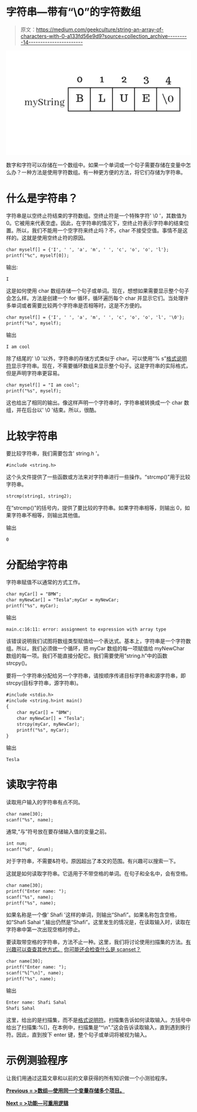 # 字符串—带有“\0”的字符数组

> 原文：<https://medium.com/geekculture/string-an-array-of-characters-with-0-a133fd56e9d9?source=collection_archive---------14----------------------->

![](img/785cc11645d542514480aa9197d19525.png)

数字和字符可以存储在一个数组中。如果一个单词或一个句子需要存储在变量中怎么办？一种方法是使用字符数组。有一种更方便的方法，将它们存储为字符串。

# 什么是字符串？

字符串是以空终止符结束的字符数组。空终止符是一个特殊字符' \0 '，其数值为 0。它被用来代表空虚。因此，在字符串的情况下，空终止符表示字符串的结束位置。所以，我们不能用一个空字符来终止吗？不，char 不接受空值。事情不是这样的。这就是使用空终止符的原因。

```
char myself[] = {'I', ' ', 'a', 'm', ' ', 'c', 'o', 'o', 'l'};
printf("%c", myself[0]);
```

输出:

```
I
```

这是如何使用 char 数组存储一个句子或单词。现在，想想如果需要显示整个句子会怎么样。方法是创建一个 for 循环，循环遍历每个 char 并显示它们。当处理许多单词或者需要比较两个字符串是否相等时，这是不方便的。

```
char myself[] = {'I', ' ', 'a', 'm', ' ', 'c', 'o', 'o', 'l', '\0'};
printf("%s", myself);
```

输出

```
I am cool
```

除了结尾的' \0 '以外，字符串的存储方式类似于 char。可以使用“% s”[格式说明符](https://medium.datadriveninvestor.com/code-factory-variables-and-data-types-aa20cfccfe80)显示字符串。现在，不需要循环数组来显示整个句子。这是字符串的实际格式，但是声明字符串更容易。

```
char myself[] = "I am cool";
printf("%s", myself);
```

这也给出了相同的输出。像这样声明一个字符串时，字符串被转换成一个 char 数组，并在后台以' \0 '结束。所以，很酷。

# 比较字符串

要比较字符串，我们需要包含' string.h '。

```
#include <string.h>
```

这个头文件提供了一些函数或方法来对字符串进行一些操作。“strcmp()”用于比较字符串。

```
strcmp(string1, string2);
```

在“strcmp()”的括号内，提供了要比较的字符串。如果字符串相等，则输出 0，如果字符串不相等，则输出其他值。

输出

```
0
```

# 分配给字符串

字符串赋值不以通常的方式工作。

```
char myCar[] = "BMW";
char myNewCar[] = "Tesla";myCar = myNewCar;
printf("%s", myCar);
```

输出

```
main.c:16:11: error: assignment to expression with array type
```

该错误说明我们试图将数组类型赋值给一个表达式。基本上，字符串是一个字符数组。所以，我们必须做一个循环，把 myCar 数组的每一项赋值给 myNewChar 数组的每一项。我们不能直接分配它。我们需要使用“string.h”中的函数 strcpy()。

要将一个字符串分配给另一个字符串，请按顺序传递目标字符串和源字符串，即 strcpy(目标字符串，源字符串)。

```
#include <stdio.h>
#include <string.h>int main()
{
    char myCar[] = "BMW";
    char myNewCar[] = "Tesla";
    strcpy(myCar, myNewCar);
    printf("%s", myCar);
}
```

输出

```
Tesla
```

# 读取字符串

读取用户输入的字符串有点不同。

```
char name[30];
scanf("%s", name);
```

通常,“与”符号放在要存储输入值的变量之前。

```
int num;
scanf("%d", &num);
```

对于字符串，不需要&符号。原因超出了本文的范围。有兴趣可以搜索一下。

这就是如何读取字符串。它适用于不带空格的单词。在句子和全名中，会有空格。

```
char name[30];
printf("Enter name: ");
scanf("%s", name);
printf("%s", name);
```

如果名称是一个像' Shafi '这样的单词，则输出“Shafi”。如果名称包含空格，如“Shafi Sahal ”,输出仍然是“Shafi”。这里发生的情况是，在读取输入时，读取在字符串中第一次出现空格时停止。

要读取带空格的字符串，方法不止一种。这里，我们将讨论使用扫描集的方法。[有兴趣可以查查其他方式。](https://www.geeksforgeeks.org/taking-string-input-space-c-3-different-methods/) [你可能还会检查什么是 scanset？](https://www.geeksforgeeks.org/scansets-in-c/)

```
char name[30];
printf("Enter name: ");
scanf("%[^\n]", name);
printf("%s", name);
```

输出

```
Enter name: Shafi Sahal
Shafi Sahal
```

这里，给出的是扫描集，而不是[格式说明符](https://medium.datadriveninvestor.com/code-factory-variables-and-data-types-aa20cfccfe80)。扫描集告诉如何读取输入。方括号中给出了扫描集:%[]，在本例中，扫描集是“^\n".”这会告诉读取输入，直到遇到换行符。因此，直到按下 enter 键，整个句子或单词将被视为输入。

# 示例测验程序

让我们用通过这篇文章和以前的文章获得的所有知识做一个小测验程序。

[**Previous = >数组—使用同一个变量存储多个项目。**](/geekculture/arrays-store-multiple-items-using-the-same-variable-7e2af6e2bdf)

[**Next = >功能—可重用逻辑**](/geekculture/functions-reusable-logic-b1fad28e72cb)
